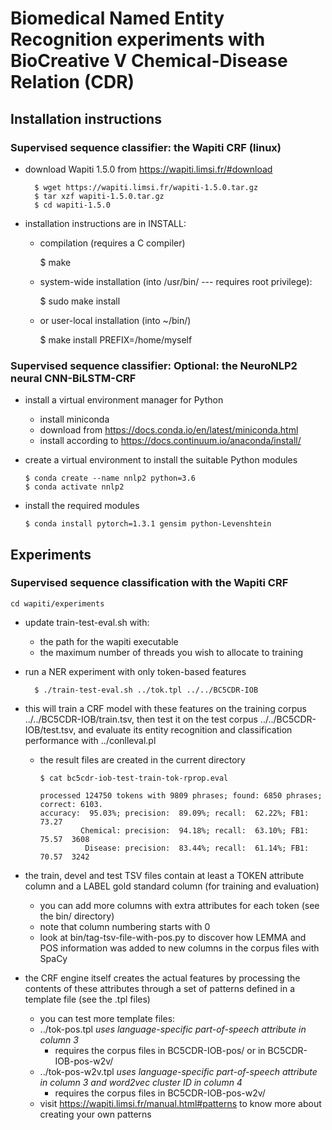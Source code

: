 # Biomedical Named Entity Recognition experiments with BioCreative V Chemical-Disease Relation (CDR)

## Installation instructions

### Supervised sequence classifier: the Wapiti CRF (linux)

- download Wapiti 1.5.0 from https://wapiti.limsi.fr/#download

        $ wget https://wapiti.limsi.fr/wapiti-1.5.0.tar.gz
        $ tar xzf wapiti-1.5.0.tar.gz
        $ cd wapiti-1.5.0

- installation instructions are in INSTALL:
    - compilation (requires a C compiler)

        $ make

    - system-wide installation (into /usr/bin/ --- requires root privilege):

        $ sudo make install

    - or user-local installation (into ~/bin/)

        $ make install PREFIX=/home/myself

### Supervised sequence classifier: Optional: the NeuroNLP2 neural CNN-BiLSTM-CRF

  - install a virtual environment manager for Python
    - install miniconda
     - download from https://docs.conda.io/en/latest/miniconda.html
     - install according to https://docs.continuum.io/anaconda/install/
  - create a virtual environment to install the suitable Python modules

        $ conda create --name nnlp2 python=3.6
        $ conda activate nnlp2

  - install the required modules

        $ conda install pytorch=1.3.1 gensim python-Levenshtein

## Experiments

### Supervised sequence classification with the Wapiti CRF

    cd wapiti/experiments

- update train-test-eval.sh with:
  - the path for the wapiti executable
  - the maximum number of threads you wish to allocate to training
- run a NER experiment with only token-based features

        $ ./train-test-eval.sh ../tok.tpl ../../BC5CDR-IOB

- this will train a CRF model with these features on the training corpus ../../BC5CDR-IOB/train.tsv, then test it on the test corpus ../../BC5CDR-IOB/test.tsv, and evaluate its entity recognition and classification performance with ../conlleval.pl
  - the result files are created in the current directory

        $ cat bc5cdr-iob-test-train-tok-rprop.eval

        processed 124750 tokens with 9809 phrases; found: 6850 phrases; correct: 6103.
        accuracy:  95.03%; precision:  89.09%; recall:  62.22%; FB1:  73.27
                 Chemical: precision:  94.18%; recall:  63.10%; FB1:  75.57  3608
                  Disease: precision:  83.44%; recall:  61.14%; FB1:  70.57  3242

- the train, devel and test TSV files contain at least a TOKEN attribute column and a LABEL gold standard column (for training and evaluation)
  - you can add more columns with extra attributes for each token (see the bin/ directory)
  - note that column numbering starts with 0
  - look at bin/tag-tsv-file-with-pos.py to discover how LEMMA and POS information was added to new columns in the corpus files with SpaCy
- the CRF engine itself creates the actual features by processing the contents of these attributes through a set of patterns defined in a template file (see the .tpl files)
  - you can test more template files:
   - ../tok-pos.tpl      *uses language-specific part-of-speech attribute in column 3*
      - requires the corpus files in BC5CDR-IOB-pos/ or in BC5CDR-IOB-pos-w2v/
   - ../tok-pos-w2v.tpl  *uses language-specific part-of-speech attribute in column 3 and word2vec cluster ID in column 4*
      - requires the corpus files in BC5CDR-IOB-pos-w2v/
  - visit https://wapiti.limsi.fr/manual.html#patterns to know more about creating your own patterns
